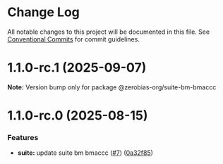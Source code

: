 # Change Log

All notable changes to this project will be documented in this file.
See [Conventional Commits](https://conventionalcommits.org) for commit guidelines.

# 1.1.0-rc.1 (2025-09-07)

**Note:** Version bump only for package @zerobias-org/suite-bm-bmaccc





# 1.1.0-rc.0 (2025-08-15)


### Features

* **suite:** update suite bm bmaccc ([#7](https://github.com/zerobias-org/suite/issues/7)) ([0a32f85](https://github.com/zerobias-org/suite/commit/0a32f854a731926660d9f3f709d78d5064d12a96))
